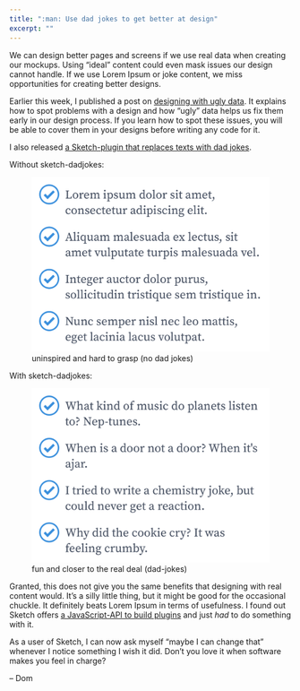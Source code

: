 ```yaml
---
title: ":man: Use dad jokes to get better at design"
excerpt: ""
---
```

We can design better pages and screens if we use real data when creating our mockups. Using “ideal” content could even mask issues our design cannot handle. If we use Lorem Ipsum or joke content, we miss opportunities for creating better designs.

Earlier this week, I published a post on [designing with ugly data](/posts/design-with-ugly-data/). It explains how to spot problems with a design and how “ugly” data helps us fix them early in our design process. If you learn how to spot these issues, you will be able to cover them in your designs before writing any code for it.

I also released [a Sketch-plugin that replaces texts with dad jokes](https://github.com/domhabersack/sketch-dadjokes).

Without sketch-dadjokes:

<figure>
  <img src="/assets/newsletters/use-dad-jokes-to-get-better-at-design/before-sketch-dadjokes.png" alt="A list of four items that use lorem ipsum">

  <figcaption>
    uninspired and hard to grasp (no dad jokes)
  </figcaption>
</figure>

With sketch-dadjokes:

<figure>
  <img src="/assets/newsletters/use-dad-jokes-to-get-better-at-design/after-sketch-dadjokes.png" alt="Another list of four items, all of which terrible dad jokes">

  <figcaption>
    fun and closer to the real deal (dad-jokes)
  </figcaption>
</figure>

Granted, this does not give you the same benefits that designing with real content would. It’s a silly little thing, but it might be good for the occasional chuckle. It definitely beats Lorem Ipsum in terms of usefulness. I found out Sketch offers [a JavaScript-API to build plugins](https://developer.sketch.com/reference/api/) and just _had_ to do something with it.

As a user of Sketch, I can now ask myself “maybe I can change that” whenever I notice something I wish it did. Don’t you love it when software makes you feel in charge?

– Dom
